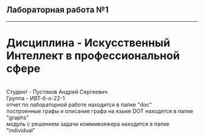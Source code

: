 ## Лабораторная работа №1
---
# Дисциплина - Искусственный Интеллект в профессиональной сфере
<br>
Студент - Пустяков Андрей Сергеевич
<br>
Группа - ИВТ-б-о-22-1
<br>
отчет по лабораторной работе находится в папке "doc"
<br>
построенные графы и описание графа на языке DOT находятся в папке "graphs"
<br>
модуль с решением задачи коммивояжера находится в папке "individual"